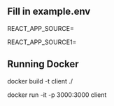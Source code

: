 ## Fill in example.env

REACT_APP_SOURCE=

REACT_APP_SOURCE1=

## Running Docker

docker build -t client ./

docker run -it -p 3000:3000 client
